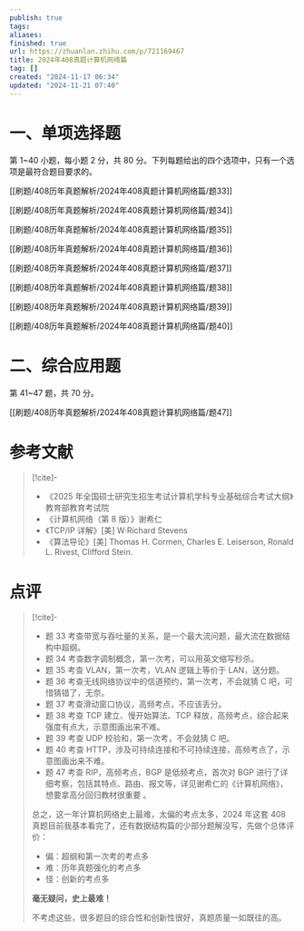 ```yaml
---
publish: true
tags: 
aliases: 
finished: true
url: https://zhuanlan.zhihu.com/p/721169467
title: 2024年408真题计算机网络篇
tag: []
created: "2024-11-17 06:34"
updated: "2024-11-21 07:40"
---
```

# 一、单项选择题

第 1~40 小题，每小题 2 分，共 80 分。下列每题给出的四个选项中，只有一个选项是最符合题目要求的。

[[刷题/408历年真题解析/2024年408真题计算机网络篇/题33]]

[[刷题/408历年真题解析/2024年408真题计算机网络篇/题34]]

[[刷题/408历年真题解析/2024年408真题计算机网络篇/题35]]

[[刷题/408历年真题解析/2024年408真题计算机网络篇/题36]]

[[刷题/408历年真题解析/2024年408真题计算机网络篇/题37]]

[[刷题/408历年真题解析/2024年408真题计算机网络篇/题38]]

[[刷题/408历年真题解析/2024年408真题计算机网络篇/题39]]

[[刷题/408历年真题解析/2024年408真题计算机网络篇/题40]]

# 二、综合应用题

第 41~47 题，共 70 分。

[[刷题/408历年真题解析/2024年408真题计算机网络篇/题47]]

# 参考文献

> [!cite]-
> - 《2025 年全国硕士研究生招生考试计算机学科专业基础综合考试大纲》教育部教育考试院
> - 《计算机网络（第 8 版）》谢希仁
> - 《TCP/IP 详解》[美] W·Richard Stevens
> - 《算法导论》[美] Thomas H. Cormen, Charles E. Leiserson, Ronald L. Rivest, Clifford Stein.

# 点评

> [!cite]-
> - 题 33 考查带宽与吞吐量的关系，是一个最大流问题，最大流在数据结构中超纲。
> - 题 34 考查数字调制概念，第一次考，可以用英文缩写秒杀。
> - 题 35 考查 VLAN，第一次考，VLAN 逻辑上等价于 LAN，送分题。
> - 题 36 考查无线网络协议中的信道预约，第一次考，不会就猜 C 吧，可惜猜错了，无奈。
> - 题 37 考查滑动窗口协议，高频考点，不应该丢分。
> - 题 38 考查 TCP 建立、慢开始算法、TCP 释放，高频考点，综合起来强度有点大，示意图画出来不难。
> - 题 39 考查 UDP 校验和，第一次考，不会就猜 C 吧。
> - 题 40 考查 HTTP，涉及可持续连接和不可持续连接，高频考点了，示意图画出来不难。
> - 题 47 考查 RIP，高频考点，BGP 是低频考点，首次对 BGP 进行了详细考察，包括其特点、路由、报文等，详见谢希仁的《计算机网络》，想要拿高分回归教材很重要 。
> 
> 总之，这一年计算机网络史上最难，太偏的考点太多，2024 年这套 408 真题目前我基本看完了，还有数据结构篇的少部分题解没写，先做个总体评价：
> 
> - 偏：超纲和第一次考的考点多
> - 难：历年真题强化的考点多
> - 怪：创新的考点多
> 
> **毫无疑问，史上最难！**
> 
> 不考虑这些，很多题目的综合性和创新性很好，真题质量一如既往的高。
